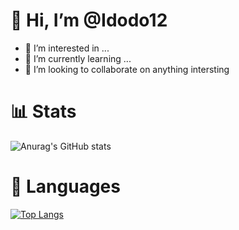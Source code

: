 # 👋 Hi, I’m @Idodo12
- 👀 I’m interested in ...
- 🌱 I’m currently learning ...
- 💞️ I’m looking to collaborate on anything intersting

# 📊 Stats 
![Anurag's GitHub stats](https://github-readme-stats.vercel.app/api?username=Idodo12&show_icons=true&theme=radical)

# 📝 Languages
[![Top Langs](https://github-readme-stats.vercel.app/api/top-langs/?username=Idodo12&layout=donut&theme=radical)](https://github.com/anuraghazra/github-readme-stats)
<!---
Idodo12/Idodo12 is a ✨ special ✨ repository because its `README.md` (this file) appears on your GitHub profile.
You can click the Preview link to take a look at your changes.
--->

